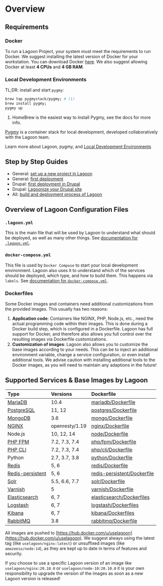 # Overview

## Requirements

### Docker

To run a Lagoon Project, your system must meet the requirements to run Docker. We suggest installing the latest version of Docker for your workstation. You can download Docker [here](https://www.docker.com/get-docker). We also suggest allowing Docker at least **4 CPUs** and **4 GB RAM**.

### Local Development Environments

TL;DR: install and start `pygmy`:

```bash
brew tap pygmystack/pygmy; # (1)
brew install pygmy;
pygmy up
```

1. HomeBrew is the easiest way to install Pygmy, see the docs for more info.

[Pygmy](https://github.com/pygmystack/pygmy/) is a container stack for local development, developed collaboratively with the Lagoon team.

Learn more about Lagoon, pygmy, and [Local Development Environments](local-development-environments.md)

## Step by Step Guides

* General: [set up a new project in Lagoon](setup-project.md)
* General: [first deployment](first-deployment.md)
* Drupal: [first deployment in Drupal](../drupal/first-deployment-of-drupal.md)
* Drupal: [Lagoonize your Drupal site](../drupal/step-by-step-getting-drupal-ready-to-run-on-lagoon.md)
* All: [build and deployment process of Lagoon](build-and-deploy-process.md)

## Overview of Lagoon Configuration Files

### `.lagoon.yml`

This is the main file that will be used by Lagoon to understand what should be deployed, as well as many other things. See [documentation for `.lagoon.yml`](lagoon-yml.md).

### `docker-compose.yml`

This file is used by `Docker Compose` to start your local development environment. Lagoon also uses it to understand which of the services should be deployed, which type, and how to build them. This happens via `labels`. See [documentation for `docker-compose.yml`](docker-compose-yml.md).

### Dockerfiles

Some Docker images and containers need additional customizations from the provided images. This usually has two reasons:

1. **Application code**: Containers like NGINX, PHP, Node.js, etc., need the actual programming code within their images. This is done during a Docker build step, which is configured in a Dockerfile. Lagoon has full support for Docker, and therefore also allows you full control over the resulting images via Dockerfile customizations.
2. **Customization of images**: Lagoon also allows you to customize the base images according to your needs. This can be to inject an additional environment variable, change a service configuration, or even install additional tools. We advise caution with installing additional tools to the Docker images, as you will need to maintain any adaptions in the future!

## Supported Services & Base Images by Lagoon

| Type | Versions | Dockerfile |
| :--- | :--- | :--- |
| [MariaDB](../docker-images/mariadb/) | 10.4 | [mariadb/Dockerfile](https://github.com/uselagoon/lagoon-images/blob/main/images/mariadb) |
| [PostgreSQL](../docker-images/postgres.md) | 11, 12 | [postgres/Dockerfile](https://github.com/uselagoon/lagoon-images/blob/main/images/postgres) |
| [MongoDB](../docker-images/mongodb.md) | 3.6 | [mongo/Dockerfile](https://github.com/uselagoon/lagoon-images/blob/main/images/mongo) |
| [NGINX](../docker-images/nginx/) | openresty/1.19 | [nginx/Dockerfile](https://github.com/uselagoon/lagoon-images/blob/main/images/nginx) |
| Node.js | 10, 12, 14 | [node/Dockerfile](https://github.com/uselagoon/lagoon-images/blob/main/images/node) |
| [PHP FPM](../docker-images/php-fpm.md) | 7.2, 7.3, 7.4 | [php/fpm/Dockerfile](https://github.com/uselagoon/lagoon-images/blob/main/images/php-fpm) |
| [PHP CLI](../docker-images/php-cli/) | 7.2, 7.3, 7.4 | [php/cli/Dockerfile](https://github.com/uselagoon/lagoon-images/blob/main/images/php-cli) |
| Python | 2.7, 3.7, 3.8 | [python/Dockerfile](https://github.com/uselagoon/lagoon-images/blob/main/images/python) |
| [Redis](../docker-images/redis.md) | 5, 6 | [redis/Dockerfile](https://github.com/uselagoon/lagoon-images/blob/main/images/redis) |
| [Redis-persistent](../docker-images/redis.md) | 5, 6 | [redis-persistent/Dockerfile](https://github.com/uselagoon/lagoon-images/blob/main/images/redis-persistent) |
| [Solr](../docker-images/solr/) | 5.5, 6.6, 7.7 | [solr/Dockerfile](https://github.com/uselagoon/lagoon-images/blob/main/images/solr) |
| [Varnish](../docker-images/varnish/) | 5 | [varnish/Dockerfile](https://github.com/uselagoon/lagoon-images/blob/main/images/varnish) |
| [Elasticsearch](../docker-images/elasticsearch.md) | 6, 7 | [elasticsearch/Dockerfiles](https://github.com/uselagoon/lagoon-images/blob/main/images/elasticsearch) |
| [Logstash](../docker-images/elasticsearch.md) | 6, 7 | [logstash/Dockerfiles](https://github.com/uselagoon/lagoon-images/blob/main/images/logstash) |
| [Kibana](../docker-images/elasticsearch.md) | 6, 7 | [kibana/Dockerfiles](https://github.com/uselagoon/lagoon-images/blob/main/images/kibana) |
| [RabbitMQ](../docker-images/rabbitmq.md) | 3.8 | [rabbitmq/Dockerfile](https://github.com/uselagoon/lagoon-images/blob/main/images/rabbitmq) |

All images are pushed to [https://hub.docker.com/u/uselagoon](https://hub.docker.com/u/uselagoon). We suggest always using the latest tag \(like `uselagoon/nginx:latest`\) or unsuffixed images \(like `amazeeio/node:14`\), as they are kept up to date in terms of features and security.

If you choose to use a specific Lagoon version of an image like `uselagoon/nginx:20.10.0` or `uselagoon/node-10:20.10.0` it is your own responsibility to upgrade the version of the images as soon as a new Lagoon version is released!

